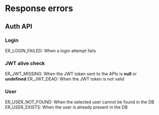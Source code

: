 # Response errors

## Auth API

### Login

ER_LOGIN_FAILED: When a login attempt fails

### JWT alive check

ER_JWT_MISSING: When the JWT token sent to the APIs is **null** or **undefined**
ER_JWT_DEAD: When the JWT token is not valid

### User

ER_USER_NOT_FOUND: When the selected user cannot be found in the DB
ER_USER_EXISTS: When the user is already present in the DB